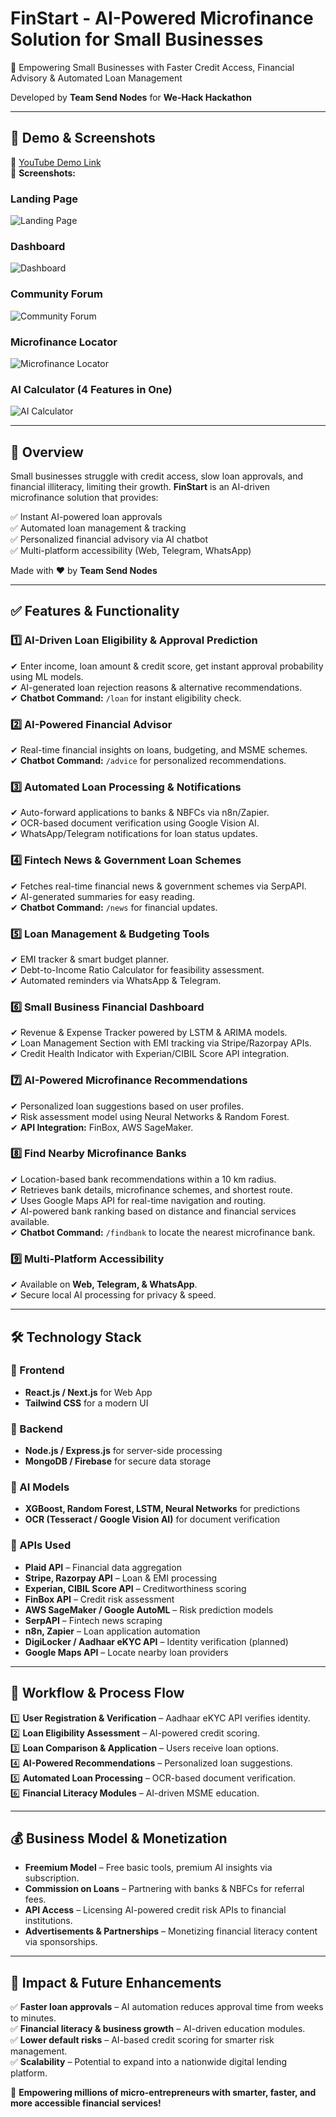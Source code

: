 # FinStart - AI-Powered Microfinance Solution for Small Businesses

🚀 Empowering Small Businesses with Faster Credit Access, Financial Advisory & Automated Loan Management

Developed by **Team Send Nodes** for **We-Hack Hackathon**

---

## 🎥 Demo & Screenshots

📌 [YouTube Demo Link](https://youtu.be/QIS0s-PDumI)  
🎨 **Screenshots:**

### Landing Page  
![Landing Page](https://github.com/user-attachments/assets/7ddd5051-dfe6-49a7-adc8-973a3eb6d685)

### Dashboard  
![Dashboard](https://github.com/user-attachments/assets/f39bc77e-3edc-460c-b544-292fac6ad574)

### Community Forum  
![Community Forum](https://github.com/user-attachments/assets/8001200a-9c3a-41cd-aaff-948ccad847b1)

### Microfinance Locator  
![Microfinance Locator](https://github.com/user-attachments/assets/d416f65d-d1f8-43fc-9367-54d7e6d944ba)

### AI Calculator (4 Features in One)  
![AI Calculator](https://github.com/user-attachments/assets/088830df-772a-4edd-9c26-d2408948c054)

---

## 📌 Overview

Small businesses struggle with credit access, slow loan approvals, and financial illiteracy, limiting their growth. **FinStart** is an AI-driven microfinance solution that provides:

✅ Instant AI-powered loan approvals  
✅ Automated loan management & tracking  
✅ Personalized financial advisory via AI chatbot  
✅ Multi-platform accessibility (Web, Telegram, WhatsApp)  

Made with ❤️ by **Team Send Nodes**

---

## ✅ Features & Functionality

### 1️⃣ AI-Driven Loan Eligibility & Approval Prediction
✔ Enter income, loan amount & credit score, get instant approval probability using ML models.  
✔ AI-generated loan rejection reasons & alternative recommendations.  
✔ **Chatbot Command:** `/loan` for instant eligibility check.  

### 2️⃣ AI-Powered Financial Advisor
✔ Real-time financial insights on loans, budgeting, and MSME schemes.  
✔ **Chatbot Command:** `/advice` for personalized recommendations.  

### 3️⃣ Automated Loan Processing & Notifications
✔ Auto-forward applications to banks & NBFCs via n8n/Zapier.  
✔ OCR-based document verification using Google Vision AI.  
✔ WhatsApp/Telegram notifications for loan status updates.  

### 4️⃣ Fintech News & Government Loan Schemes
✔ Fetches real-time financial news & government schemes via SerpAPI.  
✔ AI-generated summaries for easy reading.  
✔ **Chatbot Command:** `/news` for financial updates.  

### 5️⃣ Loan Management & Budgeting Tools
✔ EMI tracker & smart budget planner.  
✔ Debt-to-Income Ratio Calculator for feasibility assessment.  
✔ Automated reminders via WhatsApp & Telegram.  

### 6️⃣ Small Business Financial Dashboard
✔ Revenue & Expense Tracker powered by LSTM & ARIMA models.  
✔ Loan Management Section with EMI tracking via Stripe/Razorpay APIs.  
✔ Credit Health Indicator with Experian/CIBIL Score API integration.  

### 7️⃣ AI-Powered Microfinance Recommendations
✔ Personalized loan suggestions based on user profiles.  
✔ Risk assessment model using Neural Networks & Random Forest.  
✔ **API Integration:** FinBox, AWS SageMaker.  

### 8️⃣ Find Nearby Microfinance Banks
✔ Location-based bank recommendations within a 10 km radius.  
✔ Retrieves bank details, microfinance schemes, and shortest route.  
✔ Uses Google Maps API for real-time navigation and routing.  
✔ AI-powered bank ranking based on distance and financial services available.  
✔ **Chatbot Command:** `/findbank` to locate the nearest microfinance bank.  

### 9️⃣ Multi-Platform Accessibility
✔ Available on **Web, Telegram, & WhatsApp**.  
✔ Secure local AI processing for privacy & speed.  

---

## 🛠️ Technology Stack

### 📌 Frontend
- **React.js / Next.js** for Web App
- **Tailwind CSS** for a modern UI

### 📌 Backend
- **Node.js / Express.js** for server-side processing
- **MongoDB / Firebase** for secure data storage

### 📌 AI Models
- **XGBoost, Random Forest, LSTM, Neural Networks** for predictions
- **OCR (Tesseract / Google Vision AI)** for document verification

### 📌 APIs Used
- **Plaid API** – Financial data aggregation
- **Stripe, Razorpay API** – Loan & EMI processing
- **Experian, CIBIL Score API** – Creditworthiness scoring
- **FinBox API** – Credit risk assessment
- **AWS SageMaker / Google AutoML** – Risk prediction models
- **SerpAPI** – Fintech news scraping
- **n8n, Zapier** – Loan application automation
- **DigiLocker / Aadhaar eKYC API** – Identity verification (planned)
- **Google Maps API** – Locate nearby loan providers

---

## 🔄 Workflow & Process Flow

1️⃣ **User Registration & Verification** – Aadhaar eKYC API verifies identity.  
2️⃣ **Loan Eligibility Assessment** – AI-powered credit scoring.  
3️⃣ **Loan Comparison & Application** – Users receive loan options.  
4️⃣ **AI-Powered Recommendations** – Personalized loan suggestions.  
5️⃣ **Automated Loan Processing** – OCR-based document verification.  
6️⃣ **Financial Literacy Modules** – AI-driven MSME education.  

---

## 💰 Business Model & Monetization

- **Freemium Model** – Free basic tools, premium AI insights via subscription.  
- **Commission on Loans** – Partnering with banks & NBFCs for referral fees.  
- **API Access** – Licensing AI-powered credit risk APIs to financial institutions.  
- **Advertisements & Partnerships** – Monetizing financial literacy content via sponsorships.  

---

## 🎯 Impact & Future Enhancements

✅ **Faster loan approvals** – AI automation reduces approval time from weeks to minutes.  
✅ **Financial literacy & business growth** – AI-driven education modules.  
✅ **Lower default risks** – AI-based credit scoring for smarter risk management.  
✅ **Scalability** – Potential to expand into a nationwide digital lending platform.  

🚀 **Empowering millions of micro-entrepreneurs with smarter, faster, and more accessible financial services!**
